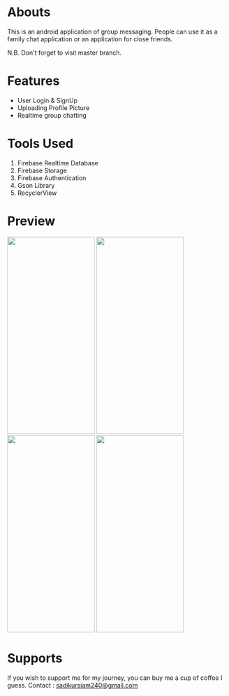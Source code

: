 # Abouts
This is an android application of group messaging. People can use it as a family chat application or an application for close friends.

N.B. Don't forget to visit master branch.
# Features
- User Login & SignUp
- Uploading Profile Picture
- Realtime group chatting
# Tools Used
1) Firebase Realtime Database
2) Firebase Storage
3) Firebase Authentication
4) Gson Library
5) RecyclerView 
# Preview
<img src="https://user-images.githubusercontent.com/89219326/187060648-9bc39367-fe02-401a-a578-f6fd5ceb6cbc.jpg" data-canonical-src="https://gyazo.com/eb5c5741b6a9a16c692170a41a49c858.png" width="200" height="450" />   <img src="https://user-images.githubusercontent.com/89219326/187061063-7d52fc5b-706f-4c46-bf4a-507ee2a2bbdf.jpg" width="200" height="450" />
<img src="https://user-images.githubusercontent.com/89219326/187061176-39b38319-e2c4-4e60-a4c2-57c6a98d7e71.jpg" data-canonical-src="https://gyazo.com/eb5c5741b6a9a16c692170a41a49c858.png" width="200" height="450" />  <img src="https://user-images.githubusercontent.com/89219326/187061228-20a4c6b8-8fda-4717-838c-65bc4b7d6397.jpg" data-canonical-src="https://gyazo.com/eb5c5741b6a9a16c692170a41a49c858.png" width="200" height="450" />

# Supports
If you wish to support me for my journey, you can buy me a cup of coffee I guess.
Contact : sadikursiam240@gmail.com
